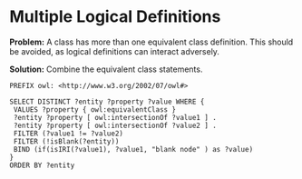# Multiple Logical Definitions

**Problem:** A class has more than one equivalent class definition. This should be avoided, as logical definitions can interact adversely.

**Solution:** Combine the equivalent class statements.

```sparql
PREFIX owl: <http://www.w3.org/2002/07/owl#>

SELECT DISTINCT ?entity ?property ?value WHERE {
 VALUES ?property { owl:equivalentClass }
 ?entity ?property [ owl:intersectionOf ?value1 ] .
 ?entity ?property [ owl:intersectionOf ?value2 ] .
 FILTER (?value1 != ?value2)
 FILTER (!isBlank(?entity))
 BIND (if(isIRI(?value1), ?value1, "blank node" ) as ?value)
}
ORDER BY ?entity
```
